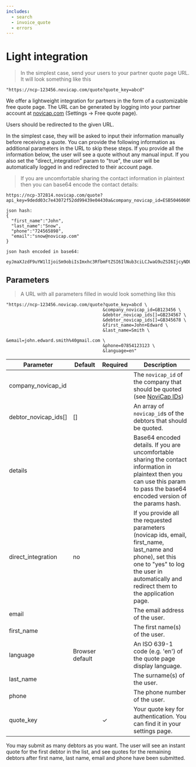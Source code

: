 ```yaml
---
includes:
  - search
  - invoice_quote
  - errors
---
```


# Light integration

> In the simplest case, send your users to your partner quote page URL. It will look something like this

```shell
"https://ncp-123456.novicap.com/quote?quote_key=abcd"
```

We offer a lightweight integration for partners in the form of a customizable free quote page. The URL can be generated by logging into your partner account at [novicap.com](https://www.novicap.com) (Settings -> Free quote page).

Users should be redirected to the given URL.

In the simplest case, they will be asked to input their information manually before receiving a quote. You can provide the following information as additional parameters in the URL to skip these steps. If you provide all the information below, the user will see a quote without any manual input. If you also set the "direct_integration" param to "true", the user will be automatically logged in and redirected to their account page.


> If you are uncomfortable sharing the contact information in plaintext then you can base64 encode the contact details:

```shell
https://ncp-372814.novicap.com/quote?api_key=9dedd03c7e43072f52dd99439e04430a&company_novicap_id=ESB50460609&debtor_novicap_id=ESA08002883&details=eyJmaXJzdF9uYW1lIjoiSm9obiIsImxhc3RfbmFtZSI6IlNub3ciLCJwaG9uZSI6IjcyNDU2NTg5OCIsImVtYWlsIjoic25vd0Bub3ZpY2FwLmNvbSJ9

json hash:
{
  "first_name":"John",
  "last_name":"Snow",
  "phone":"724565898",
  "email":"snow@novicap.com"
}

json hash encoded in base64:

eyJmaXJzdF9uYW1lIjoiSm9obiIsImxhc3RfbmFtZSI6IlNub3ciLCJwaG9uZSI6IjcyNDU2NTg5OCIsImVtYWlsIjoic25vd0Bub3ZpY2FwLmNvbSJ9
```


## Parameters

> A URL with all parameters filled in would look something like this

```shell
"https://ncp-123456.novicap.com/quote?quote_key=abcd \
                                     &company_novicap_id=GB123456 \
                                     &debtor_novicap_ids[]=GB234567 \
                                     &debtor_novicap_ids[]=GB345678 \
                                     &first_name=John+Edward \
                                     &last_name=Smith \
                                     &email=john.edward.smith%40gmail.com \
                                     &phone=07854123123 \
                                     &language=en"

```
Parameter            | Default         | Required | Description
---------------------|-----------------|----------|-------------------------------------------------------------------------------------------------------------------------------------
company_novicap_id   |                 |          | The `novicap_id` of the company that should be quoted (see [NoviCap IDs](#novicap-ids))
debtor_novicap_ids[] | []              |          | An array of `novicap_id`s of the debtors that should be quoted.
details              |                 |          | Base64 encoded details. If you are uncomfortable sharing the contact information in plaintext then you can use this param to pass the base64 encoded version of the params hash.
direct_integration   | no              |          | If you provide all the requested parameters (novicap ids, email, first_name, last_name and phone), set this one to "yes" to log the user in automatically and redirect them to the application page.
email                |                 |          | The email address of the user.
first_name           |                 |          | The first name(s) of the user.
language             | Browser default |          | An ISO 639-1 code (e.g. 'en') of the quote page display language.
last_name            |                 |          | The surname(s) of the user.
phone                |                 |          | The phone number of the user.
quote_key            |                 | ✓        | Your quote key for authentication. You can find it in your settings page.

<aside class="notice">
  You may submit as many debtors as you want. The user will see an instant quote for the first debtor in the list, and see quotes for the remaining debtors after first name, last name, email and phone have been submitted.
</aside>
